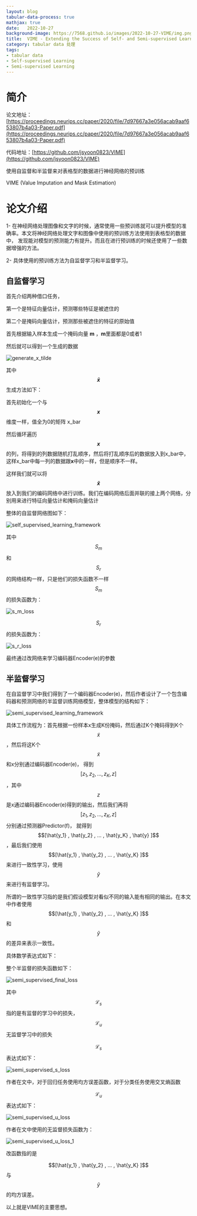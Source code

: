 ```yaml
---
layout: blog
tabular-data-process: true
mathjax: true
date:   2022-10-27
background-image: https://7568.github.io/images/2022-10-27-VIME/img.png
title:  VIME - Extending the Success of Self- and Semi-supervised Learning to Tabular Domain
category: tabular data 处理
tags:
- tabular data
- Self-supervised Learning
- Semi-supervised Learning
---
```


[generate_x_tilde]:https://7568.github.io/images/2022-10-27-VIME/figure_1.png
[self_supervised_learning_framework]:https://7568.github.io/images/2022-10-27-VIME/figure_2.png
[s_m_loss]:https://7568.github.io/images/2022-10-27-VIME/figure_3.png
[s_r_loss]:https://7568.github.io/images/2022-10-27-VIME/figure_4.png
[semi_supervised_learning_framework]:https://7568.github.io/images/2022-10-27-VIME/figure_5.png
[semi_supervised_final_loss]:https://7568.github.io/images/2022-10-27-VIME/figure_6.png
[semi_supervised_s_loss]:https://7568.github.io/images/2022-10-27-VIME/figure_7.png
[semi_supervised_u_loss]:https://7568.github.io/images/2022-10-27-VIME/figure_8.png
[semi_supervised_u_loss_1]:https://7568.github.io/images/2022-10-27-VIME/figure_9.png

# 简介

论文地址：[https://proceedings.neurips.cc/paper/2020/file/7d97667a3e056acab9aaf653807b4a03-Paper.pdf](https://proceedings.neurips.cc/paper/2020/file/7d97667a3e056acab9aaf653807b4a03-Paper.pdf)

代码地址：[https://github.com/jsyoon0823/VIME](https://github.com/jsyoon0823/VIME)

使用自监督和半监督来对表格型的数据进行神经网络的预训练

VIME (Value Imputation and Mask Estimation)

# 论文介绍

1- 在神经网络处理图像和文字的时候，通常使用一些预训练就可以提升模型的准确率。本文将神经网络处理文字和图像中使用的预训练方法使用到表格型的数据中，
发现能对模型的预测能力有提升。而且在进行预训练的时候还使用了一些数据增强的方法。

2- 具体使用的预训练方法为自监督学习和半监督学习。

## 自监督学习

首先介绍两种借口任务，

第一个是特征向量估计，预测哪些特征是被遮住的

第二个是掩码向量估计，预测那些被遮住的特征的原始值

首先根据输入样本生成一个掩码向量 **m** ，**m**里面都是0或者1

然后就可以得到一个生成的数据

![generate_x_tilde]

其中 <strong>$$\bar{x}$$</strong> 生成方法如下：

首先初始化一个与<strong>$$x$$</strong>维度一样，值全为0的矩阵 x_bar

然后循环遍历 **$$x$$** 的列，将得到的列数据随机打乱顺序，然后将打乱顺序后的数据放入到x_bar中，这样x_bar中每一列的数据跟**x**中的一样，但是顺序不一样。

这样我们就可以将 **$$\tilde{x}$$** 放入到我们的编码网络中进行训练。我们在编码网络后面并联的接上两个网络，分别用来进行特征向量估计和掩码向量估计

整体的自监督网络图如下：

![self_supervised_learning_framework]

其中 $$S_m$$ 和 $$S_r$$ 的网络结构一样，只是他们的损失函数不一样
$$S_m$$ 的损失函数为：

![s_m_loss]

$$S_r$$ 的损失函数为：

![s_r_loss]

最终通过改网络来学习编码器Encoder(e)的参数

## 半监督学习

在自监督学习中我们得到了一个编码器Encoder(e)，然后作者设计了一个包含编码器和预测网络的半监督训练网络模型，整体模型的结构如下：

![semi_supervised_learning_framework]

具体工作流程为：首先根据一份样本x生成K份掩码，然后通过K个掩码得到K个$$\tilde{x}$$，然后将这K个$$\tilde{x}$$和x分别通过编码器Encoder(e)，
得到$$[z_1 , z_2 , ... , z_K , z ]$$，其中$$z$$是x通过编码器Encoder(e)得到的输出，然后我们再将$$[z_1 , z_2 , ... , z_K , z ]$$
分别通过预测器Predictor(f)， 就得到$$[\hat{y_1} , \hat{y_2} , ... , \hat{y_K} , \hat{y} ]$$，最后我们使用
$$[\hat{y_1} , \hat{y_2} , ... , \hat{y_K} ]$$ 来进行一致性学习，使用$$ \hat{y} $$来进行有监督学习。

所谓的一致性学习指的是我们假设模型对看似不同的输入能有相同的输出。在本文中作者使用$$[\hat{y_1} , \hat{y_2} , ... , \hat{y_K} ]$$ 和 
$$ \hat{y} $$ 的差异来表示一致性。

具体数学表达式如下：

整个半监督的损失函数如下：

![semi_supervised_final_loss]

其中$$\mathcal{L}_s$$指的是有监督的学习中的损失，$$\mathcal{L}_u$$无监督学习中的损失

$$\mathcal{L}_s$$表达式如下：

![semi_supervised_s_loss]

作者在文中，对于回归任务使用均方误差函数，对于分类任务使用交叉熵函数

$$\mathcal{L}_u$$表达式如下：

![semi_supervised_u_loss]

作者在文中使用的无监督损失函数为：

![semi_supervised_u_loss_1]

改函数指的是

$$[\hat{y_1} , \hat{y_2} , ... , \hat{y_K} ]$$ 与 $$\hat{y} $$的均方误差。

以上就是VIME的主要思想。
